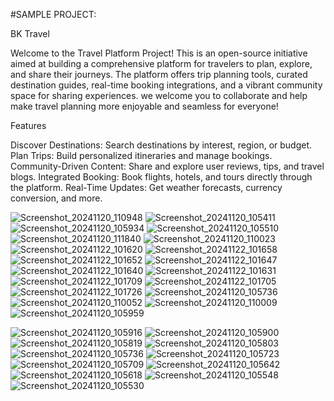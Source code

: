 #SAMPLE PROJECT:

BK Travel

Welcome to the Travel Platform Project! This is an open-source initiative aimed at building a comprehensive platform for travelers to plan, explore, and share their journeys. The platform offers trip planning tools, curated destination guides, real-time booking integrations, and a vibrant community space for sharing experiences.
we welcome you to collaborate and help make travel planning more enjoyable and seamless for everyone!

Features

Discover Destinations: Search destinations by interest, region, or budget.
Plan Trips: Build personalized itineraries and manage bookings.
Community-Driven Content: Share and explore user reviews, tips, and travel blogs.
Integrated Booking: Book flights, hotels, and tours directly through the platform.
Real-Time Updates: Get weather forecasts, currency conversion, and more.


![Screenshot_20241120_110948](https://github.com/user-attachments/assets/1e6549b4-ee27-4819-8fe1-2bcd5d5042ca)
![Screenshot_20241120_105411](https://github.com/user-attachments/assets/eb0801cf-af45-4236-83c3-ef7ff035f659)
![Screenshot_20241120_105934](https://github.com/user-attachments/assets/1a1079dd-de0f-45b0-97d1-d1d7357206f4)
![Screenshot_20241120_105510](https://github.com/user-attachments/assets/6cadd46a-0b80-4260-a695-e14103f93686)
![Screenshot_20241120_111840](https://github.com/user-attachments/assets/607cf43c-4e94-4639-88ef-aa3123af096f)
![Screenshot_20241120_110023](https://github.com/user-attachments/assets/d845400d-09e4-4bb5-accd-a6c5519a5370)
![Screenshot_20241122_101620](https://github.com/user-attachments/assets/31b01f8f-501e-4334-aca9-cfde031c62f5)
![Screenshot_20241122_101658](https://github.com/user-attachments/assets/5b5475f5-ba4f-43d7-93ba-6d5851bc3b94)
![Screenshot_20241122_101652](https://github.com/user-attachments/assets/c6cd35ee-17c6-4da9-a97c-f91ec7dab99b)
![Screenshot_20241122_101647](https://github.com/user-attachments/assets/e37dc19e-0b44-4ad8-bd08-2a5960317705)
![Screenshot_20241122_101640](https://github.com/user-attachments/assets/7fa0c679-94d4-4ab2-b8e3-8e8f89c8c292)
![Screenshot_20241122_101631](https://github.com/user-attachments/assets/ca88d8f9-221e-49bf-9727-5c1fcbc12077)
![Screenshot_20241122_101709](https://github.com/user-attachments/assets/631a37ef-3248-4d0e-84c3-4da19f8eb2a9)
![Screenshot_20241122_101705](https://github.com/user-attachments/assets/c48c80a1-f5a6-4aaa-aa87-c02b209322e5)
![Screenshot_20241122_101726](https://github.com/user-attachments/assets/41ed2bbb-b777-44b0-8584-f9eb7e4159e9)
![Screenshot_20241120_105736](https://github.com/user-attachments/assets/d6008c96-4c7a-4a26-af29-c9385eeb385c)
![Screenshot_20241120_110052](https://github.com/user-attachments/assets/39235538-8ba5-4f2d-9849-99fb4f4c0350)
![Screenshot_20241120_110009](https://github.com/user-attachments/assets/2fb133cf-8be0-40b9-bfd4-cff0884aca11)
![Screenshot_20241120_105959](https://github.com/user-attachments/assets/bf1b6971-a539-4c06-9c2c-776d6a8fda56)

![Screenshot_20241120_105916](https://github.com/user-attachments/assets/31523126-adc0-47dc-abbb-3e4d218e78e4)
![Screenshot_20241120_105900](https://github.com/user-attachments/assets/bad68095-38b5-4185-9320-50806e73fa78)
![Screenshot_20241120_105819](https://github.com/user-attachments/assets/0292f5f8-b9e3-486f-947f-a0f7542212d0)
![Screenshot_20241120_105803](https://github.com/user-attachments/assets/27bdbc80-e95e-470f-a544-6d4356ca8741)
![Screenshot_20241120_105736](https://github.com/user-attachments/assets/98596609-a191-4b79-86fe-bf4f9ffdc02f)
![Screenshot_20241120_105723](https://github.com/user-attachments/assets/d12b1818-2b5e-49de-8352-0e0faa1e2aed)
![Screenshot_20241120_105709](https://github.com/user-attachments/assets/fe9fcc17-3982-4802-9335-98432a96f1b0)
![Screenshot_20241120_105642](https://github.com/user-attachments/assets/5543c378-0dd2-4f9c-9105-06ca459177e2)
![Screenshot_20241120_105618](https://github.com/user-attachments/assets/49d8cbe0-1953-40d7-ad6d-3d3ff97f7439)
![Screenshot_20241120_105548](https://github.com/user-attachments/assets/e671fe77-b7af-4ef6-a309-698c9a279726)
![Screenshot_20241120_105530](https://github.com/user-attachments/assets/ee8b747c-7f68-4774-8837-e17197feca94)


